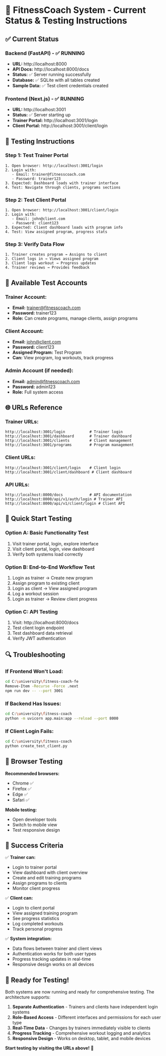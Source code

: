 # 🎯 FitnessCoach System - Current Status & Testing Instructions

## ✅ **Current Status**

### **Backend (FastAPI) - ✅ RUNNING**
- **URL:** http://localhost:8000
- **API Docs:** http://localhost:8000/docs
- **Status:** ✅ Server running successfully
- **Database:** ✅ SQLite with all tables created
- **Sample Data:** ✅ Test client credentials created

### **Frontend (Next.js) - ✅ RUNNING**
- **URL:** http://localhost:3001
- **Status:** ✅ Server starting up
- **Trainer Portal:** http://localhost:3001/login
- **Client Portal:** http://localhost:3001/client/login

## 🧪 **Testing Instructions**

### **Step 1: Test Trainer Portal**
```
1. Open browser: http://localhost:3001/login
2. Login with:
   - Email: trainer@fitnesscoach.com
   - Password: trainer123
3. Expected: Dashboard loads with trainer interface
4. Test: Navigate through clients, programs sections
```

### **Step 2: Test Client Portal**
```
1. Open browser: http://localhost:3001/client/login
2. Login with:
   - Email: john@client.com
   - Password: client123
3. Expected: Client dashboard loads with program info
4. Test: View assigned program, progress stats
```

### **Step 3: Verify Data Flow**
```
1. Trainer creates program → Assigns to client
2. Client logs in → Views assigned program
3. Client logs workout → Progress updates
4. Trainer reviews → Provides feedback
```

## 🔧 **Available Test Accounts**

### **Trainer Account:**
- **Email:** trainer@fitnesscoach.com
- **Password:** trainer123
- **Role:** Can create programs, manage clients, assign programs

### **Client Account:**
- **Email:** john@client.com
- **Password:** client123
- **Assigned Program:** Test Program
- **Can:** View program, log workouts, track progress

### **Admin Account (if needed):**
- **Email:** admin@fitnesscoach.com
- **Password:** admin123
- **Role:** Full system access

## 🌐 **URLs Reference**

### **Trainer URLs:**
```
http://localhost:3001/login           # Trainer login
http://localhost:3001/dashboard       # Trainer dashboard
http://localhost:3001/clients         # Client management
http://localhost:3001/programs        # Program management
```

### **Client URLs:**
```
http://localhost:3001/client/login    # Client login
http://localhost:3001/client/dashboard # Client dashboard
```

### **API URLs:**
```
http://localhost:8000/docs            # API documentation
http://localhost:8000/api/v1/auth/login # Trainer API
http://localhost:8000/api/v1/client/login # Client API
```

## 🚀 **Quick Start Testing**

### **Option A: Basic Functionality Test**
1. Visit trainer portal, login, explore interface
2. Visit client portal, login, view dashboard
3. Verify both systems load correctly

### **Option B: End-to-End Workflow Test**
1. Login as trainer → Create new program
2. Assign program to existing client
3. Login as client → View assigned program
4. Log a workout session
5. Login as trainer → Review client progress

### **Option C: API Testing**
1. Visit: http://localhost:8000/docs
2. Test client login endpoint
3. Test dashboard data retrieval
4. Verify JWT authentication

## 🔍 **Troubleshooting**

### **If Frontend Won't Load:**
```bash
cd C:\university\fitness-coach-fe
Remove-Item -Recurse -Force .next
npm run dev -- --port 3001
```

### **If Backend Has Issues:**
```bash
cd C:\university\fitness-coach
python -m uvicorn app.main:app --reload --port 8000
```

### **If Client Login Fails:**
```bash
cd C:\university\fitness-coach
python create_test_client.py
```

## 📱 **Browser Testing**

**Recommended browsers:**
- Chrome ✅
- Firefox ✅
- Edge ✅
- Safari ✅

**Mobile testing:**
- Open developer tools
- Switch to mobile view
- Test responsive design

## 🎯 **Success Criteria**

✅ **Trainer can:**
- Login to trainer portal
- View dashboard with client overview
- Create and edit training programs
- Assign programs to clients
- Monitor client progress

✅ **Client can:**
- Login to client portal
- View assigned training program
- See progress statistics
- Log completed workouts
- Track personal progress

✅ **System integration:**
- Data flows between trainer and client views
- Authentication works for both user types
- Progress tracking updates in real-time
- Responsive design works on all devices

## 🚀 **Ready for Testing!**

Both systems are now running and ready for comprehensive testing. The architecture supports:

1. **Separate Authentication** - Trainers and clients have independent login systems
2. **Role-Based Access** - Different interfaces and permissions for each user type
3. **Real-Time Data** - Changes by trainers immediately visible to clients
4. **Progress Tracking** - Comprehensive workout logging and analytics
5. **Responsive Design** - Works on desktop, tablet, and mobile devices

**Start testing by visiting the URLs above!** 🎉